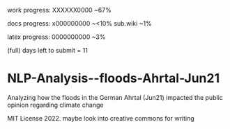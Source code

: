 work progress:
XXXXXX0000 ~67%

docs progress:
x000000000 ~<10%
sub.wiki ~1%

latex progress:
0000000000 ~3%

(full) days left to submit = 11
# NLP-Analysis--floods-Ahrtal-Jun21
Analyzing how the floods in the German Ahrtal (Jun21) impacted the public opinion regarding climate change

MIT License 2022.
maybe look into creative commons for writing

